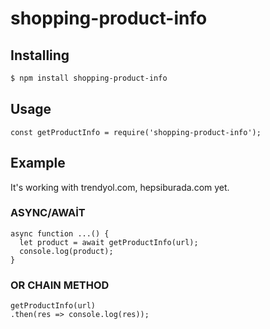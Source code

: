 # shopping-product-info

## Installing
```bash
$ npm install shopping-product-info
```

## Usage
```
const getProductInfo = require('shopping-product-info');
```

## Example
It's working with trendyol.com, hepsiburada.com yet.

### ASYNC/AWAİT
```
async function ...() {
  let product = await getProductInfo(url);
  console.log(product);
}
```
### OR CHAIN METHOD
```
getProductInfo(url)
.then(res => console.log(res));
```